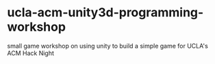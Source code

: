 # ucla-acm-unity3d-programming-workshop
small game workshop on using unity to build a simple game for UCLA's ACM Hack Night

